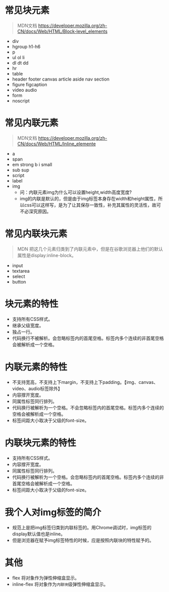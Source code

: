 # 常见块元素
> MDN文档 https://developer.mozilla.org/zh-CN/docs/Web/HTML/Block-level_elements
* div
* hgroup h1-h6
* p
* ul ol li
* dl dt dd
* hr
* table
* header footer canvas article aside nav section
* figure figcaption
* video audio
* form
* noscript

# 常见内联元素
> MDN文档 https://developer.mozilla.org/zh-CN/docs/Web/HTML/Inline_elemente
* a
* span
* em strong b i small
* sub sup
* script
* label
* img
    - 问：内联元素img为什么可以设置height,width高度宽度?
    - img的内联是默认的，但是由于img标签本身存在width和height属性，所以css可以这样写，是为了让其保存一致性，补充其属性的灵活性，故可不必深究原因。

# 常见内联块元素
> MDN 把这几个元素归类到了内联元素中，但是在谷歌浏览器上他们的默认属性是display:inline-block。
* input
* textarea
* select
* button

# 块元素的特性
* 支持所有CSS样式。
* 继承父级宽度。
* 独占一行。
* 代码换行不被解析。会忽略标签内的首尾空格。标签内多个连续的非首尾空格会被解析成一个空格。

# 内联元素的特性
* 不支持宽高，不支持上下margin，不支持上下padding。【img、canvas、video、audio标签除外】
* 内容撑开宽度。
* 同属性标签同行排列。
* 代码换行被解析为一个空格。不会忽略标签内的首尾空格。标签内多个连续的空格会被解析成一个空格。
* 标签间距大小取决于父级的font-size。

# 内联块元素的特性
* 支持所有CSS样式。
* 内容撑开宽度。
* 同属性标签同行排列。
* 代码换行被解析为一个空格。会忽略标签内的首尾空格。标签内多个连续的非首尾空格会被解析成一个空格。
* 标签间距大小取决于父级的font-size。

# 我个人对img标签的简介
* 规范上是把img标签归类到内联标签的。用Chrome调试时，img标签的display默认值也是inline。
* 但是浏览器在赋予img标签特性的时候，应是按照内联块的特性赋予的。

# 其他
* flex 将对象作为弹性伸缩盒显示。
* inline-flex 将对象作为```内联块```级弹性伸缩盒显示。
